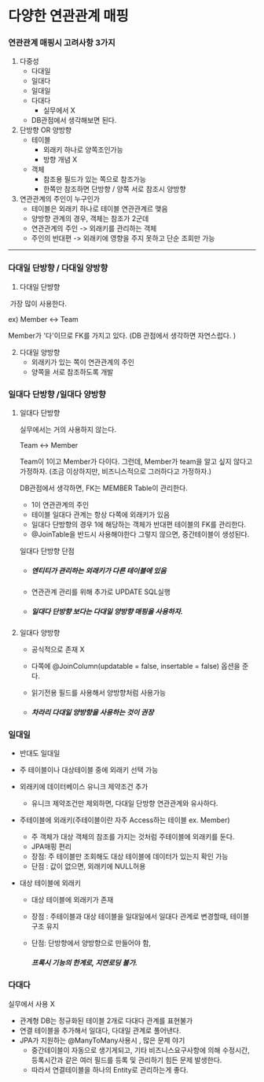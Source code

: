 # 다양한 연관관계 매핑

### 연관관계 매핑시 고려사항 3가지

1. 다중성
   * 다대일
   * 일대다
   * 일대일
   * 다대다
     * 실무에서 X
   * DB관점에서 생각해보면 된다. 
2. 단방향 OR 양방향
   * 테이블
     * 외래키 하나로 양쪽조인가능
     * 방향 개념 X
   * 객체
     * 참조용 필드가 있는 쪽으로 참조가능
     * 한쪽만 참조하면 단방향 / 양쪽 서로 참조시 양방향
3. 연관관계의 주인이 누구인가
   * 테이블은 외래키 하나로 테이블 연관관계르 맺음
   * 양방향 관계의 경우, 객체는 참조가 2군데
   * 연관관계의 주인 -> 외래키를 관리하는 객체
   * 주인의 반대편 -> 외래키에 영향을 주지 못하고 단순 조회만 가능

---



### 다대일 단방향 / 다대일 양방향

1. 다대일 단뱡향

​	가장 많이 사용한다. 

ex) Member <-> Team

Member가 '다'이므로 FK를 가지고 있다. (DB 관점에서 생각하면 자연스럽다. )

2. 다대일 양방향
   * 외래키가 있는 쪽이 연관관계의 주인
   * 양쪽을 서로 참조하도록 개발

### 일대다 단방향 /일대다 양방향

1. 일대다 단방향

   실무에서는 거의 사용하지 않는다. 

   Team <-> Member

   Team이 1이고 Member가 다이다. 그런데, Member가 team을 알고 싶지 않다고 가정하자. (조금 이상하지만, 비즈니스적으로 그러하다고 가정하자.)

   DB관점에서 생각하면, FK는 MEMBER Table이 관리한다. 

   

   * 1이 연관관계의 주인
   * 테이블 일대다 관계는 항상 다쪽에 외래키가 있음
   * 일대다 단방향의 경우 1에 해당하는 객체가 반대편 테이블의 FK를 관리한다.
   * @JoinTable을 반드시 사용해야한다 그렇지 않으면, 중간테이블이 생성된다. 

   일대다 단방향 단점

   * ##### 엔티티가 관리하는 외래키가 다른 테이블에 있음

   * 연관관계 관리를 위해 추가로 UPDATE SQL실행

   * ##### 일대다 단방향 보다는 다대일 양방향 매핑을 사용하자. 

2. 일대다 양방향

   * 공식적으로 존재 X

   * 다쪽에 @JoinColumn(updatable = false, insertable = false) 옵션을 준다. 

   * 읽기전용 필드를 사용해서 양방향처럼 사용가능

   * ##### 차라리 다대일 양방향을 사용하는 것이 권장



### 일대일

* 반대도 일대일
* 주 테이블이나 대상테이블 중에 외래키 선택 가능
* 외래키에 데이터베이스 유니크 제약조건 추가
  * 유니크 제약조건만 제외하면, 다대일 단방향 연관관계와 유사하다. 

* 주테이블에 외래키(주테이블이란 자주 Access하는 테이블 ex. Member)

  * 주 객체가 대상 객체의 참조를 가지는 것처럼 주테이블에 외래키를 둔다. 
  * JPA매핑 편리
  * 장점: 주 테이블만 조회해도 대상 테이블에 데이터가 있는지 확인 가능
  * 단점 : 값이 없으면, 외래키에 NULL허용

* 대상 테이블에 외래키

  * 대상 테이블에 외래키가 존재

  * 장점 : 주테이블과 대상 테이블을 일대일에서 일대다 관계로 변경할때, 테이블 구조 유지

  * 단점: 단방향에서 양방향으로 만들어야 함, 

    ##### 프록시 기능의 한계로, 지연로딩 불가. 


### 다대다

실무에서 사용 X

* 관계형 DB는 정규화된 테이블 2개로 다대다 관계를 표현불가
* 연결 테이블을 추가해서 일대다, 다대일 관계로 풀어낸다. 
* JPA가 지원하는 @ManyToMany사용시 , 많은 문제 야기
  * 중간테이블이 자동으로 생기게되고, 기타 비즈니스요구사항에 의해 수정시간, 등록시간과 같은 여러 필드를 등록 및 관리하기 힘든 문제 발생한다. 
  *  따라서 연결테이블을 하나의 Entity로 관리하는게 좋다.



 
